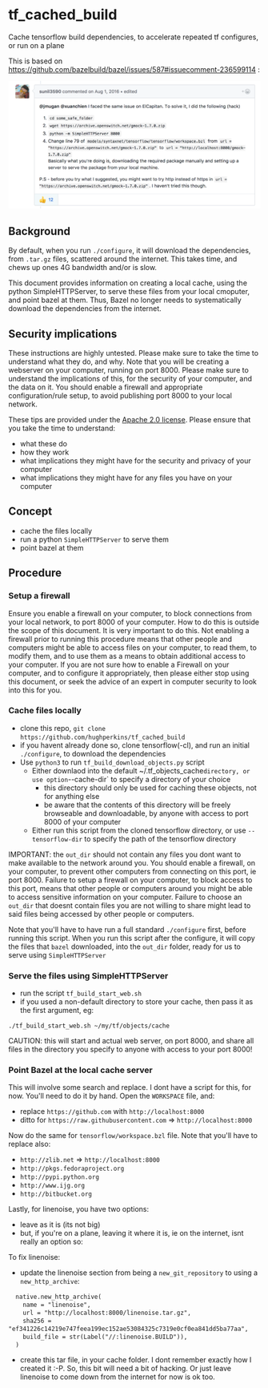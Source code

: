 # tf_cached_build

Cache tensorflow build dependencies, to accelerate repeated tf configures, or run on a plane

This is based on https://github.com/bazelbuild/bazel/issues/587#issuecomment-236599114 :

<img src="img/sunil3590_idea.png" />

## Background

By default, when you run `./configure`, it will download the dependencies, from `.tar.gz` files, scattered around the internet.  This takes time, and chews up ones 4G
bandwidth and/or is slow.

This document provides information on creating a local cache, using the python SimpleHTTPServer, to serve these files from your local cmoputer, and point bazel
at them. Thus, Bazel no longer needs to systematically download the dependencies from the internet.

## Security implications

These instructions are highly untested.  Please make sure to take the time to understand what they do, and why. Note that
you will be creating a webserver on your computer, running on port 8000. Please make sure to understand the implications of this, for the security of your computer,
and the data on it.  You should enable a firewall and appropriate configuration/rule setup, to avoid publishing port 8000 to your local network.

These tips are provided under the [Apache 2.0 license](https://www.apache.org/licenses/LICENSE-2.0.html).  Please ensure that you take the time to understand:
- what these do
- how they work
- what implications they might have for the security and privacy of your computer
- what implications they might have for any files you have on your computer

## Concept

- cache the files locally
- run a python `SimpleHTTPServer` to serve them
- point bazel at them

## Procedure

### Setup a firewall

Ensure you enable a firewall on your computer, to block connections from your local network, to port 8000 of your computer.  How to do this is outside the scope of this document.  It is very important to do this.  Not enabling a firewall prior to running this procedure means that other people and computers might be able to access files on your computer, to read them, to modify them, and to use them as a means to obtain additional access to your computer.  If you are not sure how to enable a Firewall on your computer, and to configure it appropriately, then
please either stop using this document, or seek the advice of an expert in computer security to look into this for you.

### Cache files locally

- clone this repo, `git clone https://github.com/hughperkins/tf_cached_build`
- if you havent already done so, clone tensorflow(-cl), and run an initial `./configure`, to download the dependencies
- Use `python3` to run `tf_build_download_objects.py` script
  - Either downlaod into the default ~/.tf_objects_cache` directory, or use option `--cache-dir` to specify a directory of your choice
    - this directory should only be used for caching these objects, not for anything else
    - be aware that the contents of this directory will be freely browseable and downloadable, by anyone with access to port 8000 of your computer
  - Either run this script from the cloned tensorflow directory, or use `--tensorflow-dir` to specify the path of the tensorflow directory

IMPORTANT: the `out_dir` should not contain any files you dont want to make available to the network around you.  You should enable a firewall, on your computer,
to prevent other computers from connecting on this port, ie port 8000.  Failure to setup a firewall on your computer, to block access to this port, means that other people or
computers around you might be able to access sensitive information on your computer.  Failure to choose an `out_dir` that doesnt contain files you are not willing to share
might lead to said files being accessed by other people or computers.

Note that you'll have to have run a full standard `./configure` first, before running this script.  When you run this script after the configure, it will
copy the files that `bazel` downloaded, into the `out_dir` folder, ready for us to serve using `SimpleHTTPServer`

### Serve the files using SimpleHTTPServer

- run the script `tf_build_start_web.sh`
- if you used a non-default directory to store your cache, then pass it as the first argument, eg:
```
./tf_build_start_web.sh ~/my/tf/objects/cache
```

CAUTION: this will start and actual web server, on port 8000, and share all files in the directory you specify to anyone with access to your port 8000!

### Point Bazel at the local cache server

This will involve some search and replace. I dont have a script for this, for now. You'll need to do it by hand.  Open the `WORKSPACE` file, and:
- replace `https://github.com` with `http://localhost:8000`
- ditto for `https://raw.githubusercontent.com` => `http://localhost:8000`

Now do the same for `tensorflow/workspace.bzl` file. Note that you'll have to replace also:
- `http://zlib.net` => `http://localhost:8000`
- `http://pkgs.fedoraproject.org`
- `http://pypi.python.org`
- `http://www.ijg.org`
- `http://bitbucket.org`

Lastly, for linenoise, you have two options:
- leave as it is (its not big)
- but, if you're on a plane, leaving it where it is, ie on the internet, isnt really an option so:

To fix linenoise:
- update the linenoise section from being a `new_git_repository` to using a `new_http_archive`:
```
  native.new_http_archive(
    name = "linenoise",
    url = "http://localhost:8000/linenoise.tar.gz",
    sha256 = "ef341226c14219e747feea199ec152ae53084325c7319e0cf0ea841dd5ba77aa",
    build_file = str(Label("//:linenoise.BUILD")),
  )
```
- create this tar file, in your cache folder. I dont remember exactly how I created it :-P. So, this bit will need a bit of hacking. Or just leave linenoise to come down from the
internet for now is ok too.
